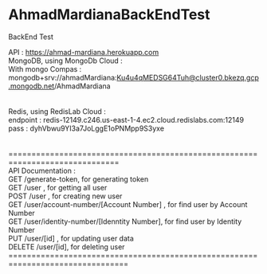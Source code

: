 # AhmadMardianaBackEndTest
BackEnd Test

API : https://ahmad-mardiana.herokuapp.com <br>
MongoDB, using MongoDb Cloud : <br>
  With mongo Compas : mongodb+srv://ahmadMardiana:Ku4u4qMEDSG64Tuh@cluster0.bkezq.gcp.mongodb.net/AhmadMardiana <br>
<br>
<br>
Redis, using RedisLab Cloud : <br>
  endpoint : redis-12149.c246.us-east-1-4.ec2.cloud.redislabs.com:12149 <br>
  pass : dyhVbwu9YI3a7JoLggE1oPNMpp9S3yxe <br>
<br>
<br> ==============================================================================
<br> API Documentation : 
<br> GET /generate-token, for generating token
<br> GET /user , for getting all user
<br> POST /user , for creating new user
<br> GET /user/account-number/[Account Number] , for find user by Account Number
<br> GET /user/identity-number/[Idenntity Number], for find user by Identity Number
<br> PUT /user/[id] , for updating user data
<br> DELETE /user/[id], for deleting user
<br> ================================================================================
